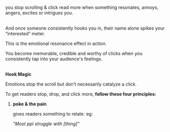 


you stop scrolling & click read more when something resonates, annoys, angers, excites or intrigues you.
<br/><br/>

And once someone consistently hooks you in, their name alone spikes your “interested” meter.

This is the emotional resonance effect in action. 

You become memorable, credible and worthy of clicks when you consistently tap into your audience's feelings.
<br/><br/>

**Hook Magic**

Emotions stop the scroll but don’t necessarily catalyze a click.

To get readers stop, drop, and click more, **follow these four principles:**

1. **poke & the pain**
	
	gives readers something to relate. eg:
	
	*"Most ppl struggle with [thing]"*
	
	
	
